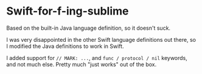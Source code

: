 # Swift-for-f-ing-sublime
Based on the built-in Java language definition, so it doesn't suck.

I was very disappointed in the other Swift language definitions out there, so I modified the Java definitions to work in Swift.

I added support for `// MARK: ...`, and `func / protocol / nil` keywords, and not much else.  Pretty much "just works" out of the box.
